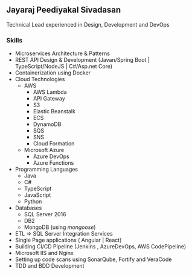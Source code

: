 ## Jayaraj Peediyakal Sivadasan


Technical Lead experienced in Design, Development and DevOps 


### Skills


- Microservices Architecture & Patterns
- REST API  Design & Development (Javan/Spring Boot | TypeScript/NodeJS | C#/Asp.net Core)
- Containerization using Docker
- Cloud Technologies
  - AWS 
    - AWS Lambda
    - API Gateway
    - S3
    - Elastic Beanstalk 
    - ECS
    - DynamoDB
    - SQS 
    - SNS
    - Cloud Formation
  - Microsoft Azure
    - Azure DevOps
    - Azure Functions
- Programming Languages
  - Java
  - C#
  - TypeScript
  - JavaScript
  - Python
- Databases
  - SQL Server 2016
  - DB2
  - MongoDB (using _mongoose_)
- ETL => SQL Server Integration Services
- Single Page applications ( Angular | React)
- Building CI/CD Pipeline (Jenkins , AzureDevOps, AWS CodePipeline)
- Microsoft IIS and Nginx
- Setting up code scans using SonarQube, Fortify and VeraCode
- TDD and BDD Development




